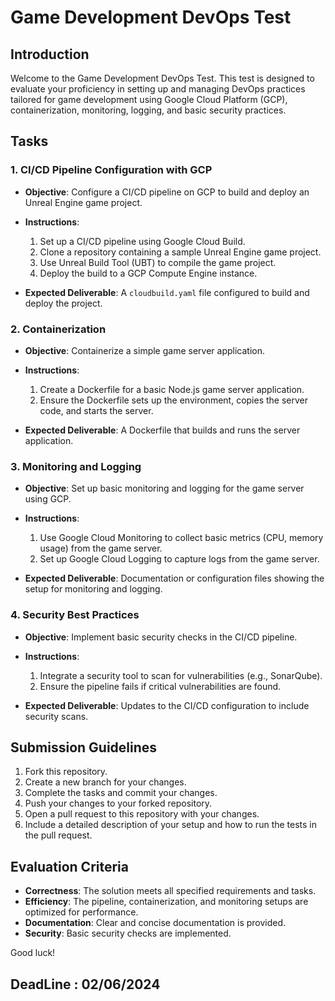 # Game Development DevOps Test

## Introduction

Welcome to the Game Development DevOps Test. This test is designed to evaluate your proficiency in setting up and managing DevOps practices tailored for game development using Google Cloud Platform (GCP), containerization, monitoring, logging, and basic security practices.

## Tasks

### 1. CI/CD Pipeline Configuration with GCP

- **Objective**: Configure a CI/CD pipeline on GCP to build and deploy an Unreal Engine game project.
- **Instructions**:
  1. Set up a CI/CD pipeline using Google Cloud Build.
  2. Clone a repository containing a sample Unreal Engine game project.
  3. Use Unreal Build Tool (UBT) to compile the game project.
  4. Deploy the build to a GCP Compute Engine instance.
  
- **Expected Deliverable**: A `cloudbuild.yaml` file configured to build and deploy the project.

### 2. Containerization

- **Objective**: Containerize a simple game server application.
- **Instructions**:
  1. Create a Dockerfile for a basic Node.js game server application.
  2. Ensure the Dockerfile sets up the environment, copies the server code, and starts the server.
  
- **Expected Deliverable**: A Dockerfile that builds and runs the server application.

### 3. Monitoring and Logging

- **Objective**: Set up basic monitoring and logging for the game server using GCP.
- **Instructions**:
  1. Use Google Cloud Monitoring to collect basic metrics (CPU, memory usage) from the game server.
  2. Set up Google Cloud Logging to capture logs from the game server.
  
- **Expected Deliverable**: Documentation or configuration files showing the setup for monitoring and logging.

### 4. Security Best Practices

- **Objective**: Implement basic security checks in the CI/CD pipeline.
- **Instructions**:
  1. Integrate a security tool to scan for vulnerabilities (e.g., SonarQube).
  2. Ensure the pipeline fails if critical vulnerabilities are found.
  
- **Expected Deliverable**: Updates to the CI/CD configuration to include security scans.

## Submission Guidelines

1. Fork this repository.
2. Create a new branch for your changes.
3. Complete the tasks and commit your changes.
4. Push your changes to your forked repository.
5. Open a pull request to this repository with your changes.
6. Include a detailed description of your setup and how to run the tests in the pull request.

## Evaluation Criteria

- **Correctness**: The solution meets all specified requirements and tasks.
- **Efficiency**: The pipeline, containerization, and monitoring setups are optimized for performance.
- **Documentation**: Clear and concise documentation is provided.
- **Security**: Basic security checks are implemented.

Good luck!

## DeadLine : 02/06/2024